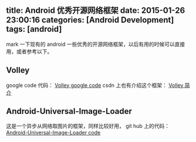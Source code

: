 title: Android 优秀开源网络框架
date: 2015-01-26 23:00:16
categories: [Android Development]
tags: [android]
---

mark 一下现有的 android 一些优秀的开源网络框架，以后有用的时候可以直接用，或者参考以下。

## Volley

google code 代码： [Volley google code](https://android.googlesource.com/platform/frameworks/volley "Volley google code") 
csdn 上也有介绍这个框架： [Volley 简介](http://blog.csdn.net/t12x3456/article/details/9221611 "Volley 简介")

## Android-Universal-Image-Loader

这是一个异步从网络取图片的框架，同样比较好用， git hub 上的代码： [Android-Universal-Image-Loader code](https://github.com/nostra13/Android-Universal-Image-Loader "Android-Universal-Image-Loader code")

